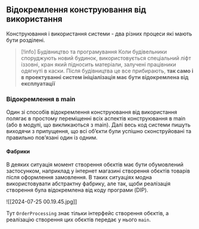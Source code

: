 
## Відокремлення конструювання від використання

Конструювання і використання системи - два різних процеси які мають бути розділені.

> [!info] Будівництво та програмування
> Коли будівельники споруджують новий будинок, використовується спеціальний ліфт іззовні, кран який підносить матеріали, залучені працівники одягнуті в каски. Після будівництва це все прибирають, **так само і в проектуванні систем ініціалізація має бути відокремлена від експлуатації**


### Відокремлення в main
Один зі способів відокремлення конструювання від використання полягає в простому переміщенні всіх аспектів конструювання в main (або в модулі, що викликаються з main). Далі весь код системи пишуть виходячи з припущення, що всі обʼєкти були успішно сконструйовані та правильно повʼязані один із одним.

#### Фабрики

В деяких ситуація момент створення обєктів має бути обумовлений застосунком, наприклад у інтернет магазині створення обєктів товарів після оформлення замовлення.
В таких ситуаціях модна використовувати абстрактну фабрику, але так, щоби реалізація створення була відокремлена від коду програми (DIP).

![[2024-07-25 00.19.45.jpg]]

Тут `OrderProcessing` знає тільки інтерфейс створення обєктів, а реалізацію створення цих обєктів передає у нього `main`.